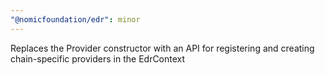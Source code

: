```yaml
---
"@nomicfoundation/edr": minor
---
```


Replaces the Provider constructor with an API for registering and creating chain-specific providers in the EdrContext
